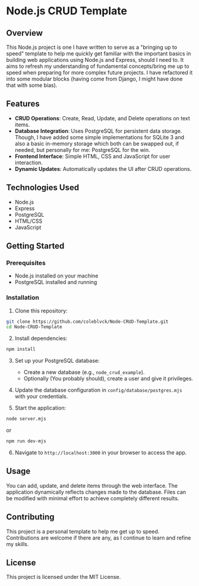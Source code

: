 # Node.js CRUD Template

## Overview

This Node.js project is one I have written to serve as a "bringing up to speed" template to help me quickly get familiar with the important basics in building web applications using Node.js and Express, should I need to. It aims to refresh my understanding of fundamental concepts/bring me up to speed when preparing for more complex future projects. I have refactored it into some modular blocks (having come from Django, I might have done that with some bias).

## Features

- **CRUD Operations**: Create, Read, Update, and Delete operations on text items.
- **Database Integration**: Uses PostgreSQL for persistent data storage. Though, I have added some simple implementations for SQLite 3 and also a basic in-memory storage which both can be swapped out, if needed, but personally for me: PostgreSQL for the win.
- **Frontend Interface**: Simple HTML, CSS and JavaScript for user interaction.
- **Dynamic Updates**: Automatically updates the UI after CRUD operations.

## Technologies Used

- Node.js
- Express
- PostgreSQL
- HTML/CSS
- JavaScript

## Getting Started

### Prerequisites

- Node.js installed on your machine
- PostgreSQL installed and running

### Installation

1. Clone this repository:
```bash
git clone https://github.com/coleblvck/Node-CRUD-Template.git
cd Node-CRUD-Template
```

2. Install dependencies:
```bash
npm install
```

3. Set up your PostgreSQL database:
   - Create a new database (e.g., `node_crud_example`).
   - Optionally (You probably should), create a user and give it privileges.

4. Update the database configuration in `config/database/postgres.mjs` with your credentials.

5. Start the application:
```bash
node server.mjs
```
   or
```bash
npm run dev-mjs
```

6. Navigate to `http://localhost:3000` in your browser to access the app.

## Usage

You can add, update, and delete items through the web interface. The application dynamically reflects changes made to the database. Files can be modified with minimal effort to achieve completely different results.

## Contributing

This project is a personal template to help me get up to speed. Contributions are welcome if there are any, as I continue to learn and refine my skills.

## License

This project is licensed under the MIT License.